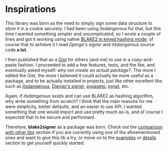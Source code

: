 # Inspirations

This library was born as the need to simply sign some data structure to store it in a cookie securely. I had been using *itsdangerous* for that, but this time I wanted something simpler and uncomplicated, so I wrote a couple of lines and got it working using native [BLAKE2 in keyed hashing mode](https://docs.python.org/3/library/hashlib.html#blake2); of course that to achieve it I read *Django's signer* and *itsdangerous* source code **a lot**.

I then published that as a [Gist](https://gist.github.com/HacKanCuBa/b93864a1ed41746b3d75f80eb09de109) for others (and me) to use in a copy-and-paste fashion. I proceeded to add a few features, tests, and the like, and eventually asked myself: *why not create an actual package?*. The more I edited the Gist, the more I believed it could actually be more useful as a package, and to be actually installed in projects, just like other excellent libs such as [itsdangerous](https://itsdangerous.palletsprojects.com), [Django's signer](https://docs.djangoproject.com/en/dev/topics/signing), [pypaseto](https://github.com/rlittlefield/pypaseto), [pyjwt](https://github.com/jpadilla/pyjwt), etc.

Again, if *itsdangerous* exists and can use BLAKE2 as hashing algorithm, why write something from scratch? I think that the main reasons for me were simplicity, better defaults, and an easier to use API. I wanted something that one would import and use pretty much as-is, and of course I expected that to be secure and performant.

Therefore, **blake2signer** as a package was born. Check out the [comparison with other libs](comparison.md) section if you are currently using one of the aforementioned ones and want to give this lib a try, or move on to the [examples](examples.md) or [details](details.md) section to get yourself quickly started.
